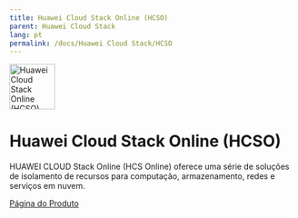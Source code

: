 ```yaml
---
title: Huawei Cloud Stack Online (HCSO)
parent: Huawei Cloud Stack
lang: pt
permalink: /docs/Huawei Cloud Stack/HCSO
---
```


<img src="https://res-static.hc-cdn.cn/cloudbu-site/public/new-product-icon/HuaweiCloudStack/huaweicloudstack.png" width="80" height="80" alt="Huawei Cloud Stack Online (HCSO)">

# Huawei Cloud Stack Online (HCSO)

HUAWEI CLOUD Stack Online (HCS Online) oferece uma série de soluções de isolamento de recursos para computação, armazenamento, redes e serviços em nuvem.

[Página do Produto](https://www.huaweicloud.com/intl/pt-br/solution/HCSOnline/)
